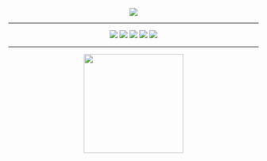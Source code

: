 
<p align="center">
<img src= "https://media-exp1.licdn.com/dms/image/D4D16AQGRLXyz6cqcKw/profile-displaybackgroundimage-shrink_200_800/0/1666012171044?e=2147483647&v=beta&t=S2D7G7zkxRwRgLtrkD81RSGyyfrgGk7Xb9QvEGXM5EQ" >


</p>
<hr>
<p align="center">
 <img src= "https://img.icons8.com/nolan/64/javascript.png" />
 <img src="https://img.icons8.com/nolan/64/css-filetype.png"/>
 <img src="https://img.icons8.com/nolan/64/html.png"/>
 <img src="https://img.icons8.com/nolan/64/cs.png"/>
 <img src="https://img.icons8.com/nolan/64/unity.png"/>
 
</p>

<hr>
<p align="center">
 <img height="200px" src="https://github-readme-stats.vercel.app/api/top-langs/?username=Junasc&layout=compact&langs_count=7&theme=dracula"/>
 </p>
